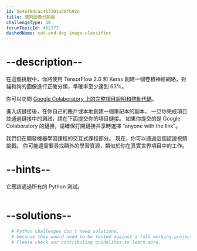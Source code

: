 ```yaml
---
id: 5e46f8dcac417301a38fb92e
title: 貓狗圖像分類器
challengeType: 10
forumTopicId: 462377
dashedName: cat-and-dog-image-classifier
---
```


# --description--

在這個挑戰中，你將使用 TensorFlow 2.0 和 Keras 創建一個卷積神經網絡，對貓和狗的圖像進行正確分類，準確率至少達到 63%。

你可以訪問 [Google Colaboratory 上的完整項目說明和啓動代碼](https://colab.research.google.com/github/freeCodeCamp/boilerplate-cat-and-dog-image-classifier/blob/master/fcc_cat_dog.ipynb)。

進入該鏈接後，在你自己的賬戶或本地創建一個筆記本的副本。 一旦你完成項目並通過鏈接中的測試，請在下面提交你的項目鏈接。 如果你提交的是 Google Colaboratory 的鏈接，請確保打開鏈接共享時選擇 “anyone with the link”。

我們仍在開發機器學習課程的交互式課程部分。 現在，你可以通過這個認證視頻挑戰。 你可能還需要尋找額外的學習資源，類似於你在真實世界項目中的工作。

# --hints--

它應該通過所有的 Python 測試。

```js

```

# --solutions--

```py
  # Python challenges don't need solutions,
  # because they would need to be tested against a full working project.
  # Please check our contributing guidelines to learn more.
```
